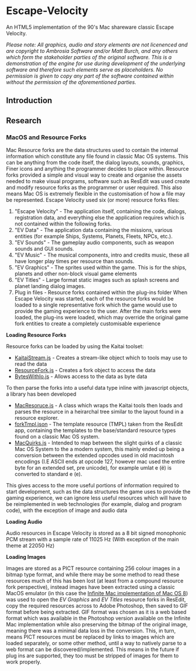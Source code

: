 # Escape-Velocity
An HTML5 implementation of the 90's Mac shareware classic Escape Velocity.

_Please note: All graphics, audio and story elements are not licenenced and are copyright to Ambrosia Software and/or Matt Burch, and any others which form the stakeholder parties of the original software. This is a demonstration of the engine for use during development of the underlying software and therefore such elements serve as placeholders. No permission is given to copy any part of the software contained within without the permission of the aforementioned parties._

## Introduction

## Research

### MacOS and Resource Forks

Mac Resource forks are the data structures used to contain the internal information which constitute any file found in classic Mac OS systems. This can be anything from the code itself, the dialog layouts, sounds, graphics, Finer icons and anything the programmer decides to place within. Resource forks provided a simple and visual way to create and organise the assets needed to make visual programs, software such as ResEdit was used create and modify resource forks as the programmer or user required. This also means Mac OS is extremely flexible in the customisation of how a file may be represented. Escape Velocity used six (or more) resource forks files:
1. "Escape Velocity" - The application itself, containing the code, dialogs, registration data, and everything else the application requires which is not contained within the following forks.
2. "EV Data" - The application data containing the missions, various entities (for example Ships, Systems, Planets, Fleets, NPCs, etc.).
3. "EV Sounds" - The gameplay audio components, such as weapon sounds and GUI sounds.
4. "EV Music" - The musical components, intro and credits music, these all have longer play times per resource than sounds.
5. "EV Graphics" - The sprites used within the game. This is for the ships, planets and other non-block visual game elements
6. "EV Titles" - Large format static images such as splash screens and planet landing dialog images.
7. Plug in files - Resource forks contained within the plug-ins folder
When Escape Velocity was started, each of the resource forks would be loaded to a single representative fork which the game would use to provide the gaming experience to the user. After the main forks were loaded, the plug-ins were loaded, which may override the original game fork entities to create a completely customisable experience

__Loading Resource Forks__

Resource forks can be loaded by using the Kaitai toolset:
- [KaitaiStream.js](https://doc.kaitai.io/stream_api.html) - Creates a stream-like object which to tools may use to read the data
- [ResourceFork.js](https://formats.kaitai.io/resource_fork/) - Creates a fork object to access the data
- [BytesWithIo.js](https://formats.kaitai.io/bytes_with_io/javascript.html) - Allows access to the data as byte data

To then parse the forks into a useful data type inline with javascript objects, a library has been developed
- [MacResoruce.js]() - A class which wraps the Kaitai tools then loads and parses the resource in a heirarchal tree similar to the layout found in a resource explorer.
- [forkTmpl.json]() - The template resource (TMPL) taken from the ResEdit app, containing the templates to the base/standard resource types found on a classic Mac OS system.
- [MacQuirks.js]() - Intended to map between the slight quirks of a classic Mac OS System to the a modern system, this mainly ended up being a conversion between the extended opcodes used in old macintosh encodings (I.E ASCII ends at opcode 127, however mac used the entire byte for an extended set, pre unicode), for example umlat e (ë) is converted to standard e (e).

This gives access to the more useful portions of information required to start development, such as the data structures the game uses to provide the gaming experience, we can ignore less useful resources which will have to be reimplemented in web technologies (for example, dialog and program code), with the exception of image and audio data

__Loading Audio__

Audio resources in Escape Velocity is stored as a 8 bit signed monophonic PCM stream with a sample rate of 11025 Hz (With exception of the main theme at 22050 Hz)

__Loading Images__

Images are stored as a PICT resource containing 256 colour images in a bitmap type format, and while there may be some method to read these resources much of this has been lost (at least from a compound resource fork perspective), instead images have been extracted using a classic MacOS emulator (in this case the [Infinite Mac implementation of Mac OS 8](https://macos8.app)) was used to open the _EV Graphics_ and _EV Titles_ resource forks in ResEdit, copy the required resources across to Adobe Photoshop, then saved to GIF format before being extracted. GIF format was chosen as it is a web based format which was available in the Photoshop version available on the Infinite Mac implementation while also preserving the bitmap of the original image, meaning there was a minimal data loss in the conversion. This, in turn, means PICT resources must be replaced by links to images which are loaded separately, or some other method, until a way to natively parse to a web format can be discovered/implemented. This means in the future if plug ins are supported, they too must be stripped of images for them to work properly.

